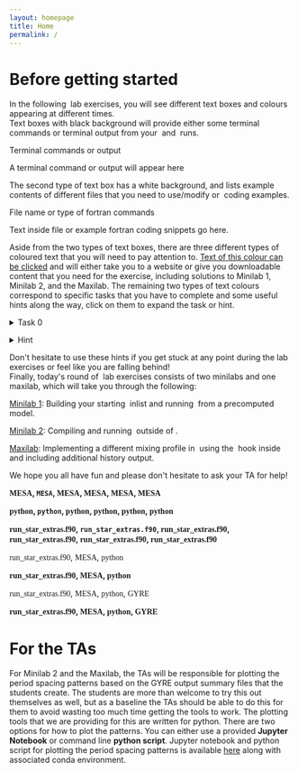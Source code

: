 ```yaml
---
layout: homepage
title: Home
permalink: /
---
```


# Before getting started

In the following <math>MESA</math> lab exercises, you will see different text boxes and colours appearing at different times. <br>
Text boxes with black background will provide either some terminal commands or terminal output from your <math>MESA</math> and <math>GYRE</math> runs.

<div class="terminal-title"> Terminal commands or output </div> 
<div class="terminal"><p>
A terminal command or output will appear here
</p></div>


The second type of text box has a white background, and lists example contents of different files that you need to use/modify or <math>fortran</math> coding examples.

<div class="filetext-title"> File name or type of fortran commands </div> 
<div class="filetext"><p>
Text inside file or example fortran coding snippets go here.
</p></div>


Aside from the two types of text boxes, there are three different types of coloured text that you will need to pay attention to. [Text of this colour can be clicked](https://docs.mesastar.org/en/release-r23.05.1/) and will either take you to a website or give you downloadable content that you need for the exercise, including solutions to Minilab 1, Minilab 2, and the Maxilab. The remaining two types of text colours correspond to specific tasks that you have to complete and some useful hints along the way, click on them to expand the task or hint.

<task><details>
<summary>Task 0</summary><p>
This is an example of how a specific task will show up in the following <math>MESA</math> labs.
</p></details></task>


<hint><details>
<summary> Hint </summary><p>
This is an example of how hints to different tasks will show up in the text.
</p></details></hint>


Don't hesitate to use these hints if you get stuck at any point during the lab exercises or feel like you are falling behind!<br>
Finally, today's round of <math>MESA</math> lab exercises consists of two minilabs and one maxilab, which will take you through the following: <br>

[Minilab 1](./Minilab1.md): Building your starting <math>MESA</math> inlist and running <math>MESA</math> from a precomputed model.<br>

[Minilab 2](./Minilab2.md): Compiling and running <math>GYRE</math> outside of <math>MESA</math>.<br>

[Maxilab](./Maxilab.md): Implementing a different mixing profile in <math>MESA</math> using the <math>other_D_mix</math> hook inside <math>run_star_extras.f90</math> and including additional history output.<br>

We hope you all have fun and please don't hesitate to ask your TA for help!<br>

**<span style="font-family: Georgia">MESA</span>, `MESA`, <span style="font-family: Amerian Typewriter">MESA</span>, <span style="font-family: Menlo">MESA</span>, <span style="font-family: Palatino">MESA</span>, <span style="font-family: Consolas">MESA</span>**

**<span style="font-family: Georgia">python</span>, `python`, <span style="font-family: Amerian Typewriter">python</span>, <span style="font-family: Menlo">python</span>, <span style="font-family: Palatino">python</span>, <span style="font-family: Consolas">python</span>**

**<span style="font-family: Georgia">run_star_extras.f90</span>, `run_star_extras.f90`, <span style="font-family: Amerian Typewriter">run_star_extras.f90</span>, <span style="font-family: Menlo">run_star_extras.f90</span>, <span style="font-family: Palatino">run_star_extras.f90</span>, <span style="font-family: Consolas">run_star_extras.f90</span>**

<span style="font-family: teletypefont ">run_star_extras.f90</span>, <span style="font-family: teletypefont ">MESA</span>, <span style="font-family: teletypefont ">python</span>

**<span style="font-family: teletypefont ">run_star_extras.f90</span>, <span style="font-family: teletypefont ">MESA</span>, <span style="font-family: teletypefont ">python</span>**

<span style="font-family: Menlo">run_star_extras.f90</span>, <span style="font-family: Menlo">MESA</span>, <span style="font-family: Menlo">python</span>, <span style="font-family: Menlo">GYRE</span>

**<span style="font-family: Menlo">run_star_extras.f90</span>, <span style="font-family: Menlo">MESA</span>, <span style="font-family: Menlo">python</span>, <span style="font-family: Menlo">GYRE</span>**

# For the TAs
For Minilab 2 and the Maxilab, the TAs will be responsible for plotting the period spacing patterns based on the GYRE output summary files that the students create. The students are more than welcome to try this out themselves as well, but as a baseline the TAs should be able to do this for them to avoid wasting too much time getting the tools to work. The plotting tools that we are providing for this are written for python. There are two options for how to plot the patterns. You can either use a provided **Jupyter Notebook** or command line **python script**. Jupyter notebook and python script for plotting the period spacing patterns is available [here](https://www.dropbox.com/sh/w53woz0m3l5axbq/AAC05hnNlPx6Hn_-VitieZcda?dl=0) along with associated conda environment.

